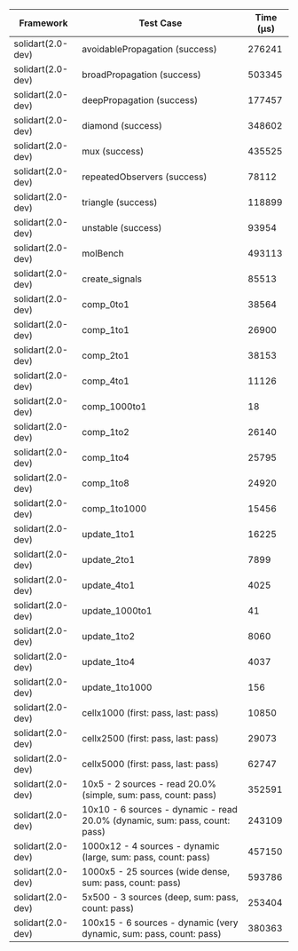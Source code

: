 | Framework | Test Case | Time (μs) |
| --- | --- | --- |
| solidart(2.0-dev) | avoidablePropagation (success) | 276241 |
| solidart(2.0-dev) | broadPropagation (success) | 503345 |
| solidart(2.0-dev) | deepPropagation (success) | 177457 |
| solidart(2.0-dev) | diamond (success) | 348602 |
| solidart(2.0-dev) | mux (success) | 435525 |
| solidart(2.0-dev) | repeatedObservers (success) | 78112 |
| solidart(2.0-dev) | triangle (success) | 118899 |
| solidart(2.0-dev) | unstable (success) | 93954 |
| solidart(2.0-dev) | molBench | 493113 |
| solidart(2.0-dev) | create_signals | 85513 |
| solidart(2.0-dev) | comp_0to1 | 38564 |
| solidart(2.0-dev) | comp_1to1 | 26900 |
| solidart(2.0-dev) | comp_2to1 | 38153 |
| solidart(2.0-dev) | comp_4to1 | 11126 |
| solidart(2.0-dev) | comp_1000to1 | 18 |
| solidart(2.0-dev) | comp_1to2 | 26140 |
| solidart(2.0-dev) | comp_1to4 | 25795 |
| solidart(2.0-dev) | comp_1to8 | 24920 |
| solidart(2.0-dev) | comp_1to1000 | 15456 |
| solidart(2.0-dev) | update_1to1 | 16225 |
| solidart(2.0-dev) | update_2to1 | 7899 |
| solidart(2.0-dev) | update_4to1 | 4025 |
| solidart(2.0-dev) | update_1000to1 | 41 |
| solidart(2.0-dev) | update_1to2 | 8060 |
| solidart(2.0-dev) | update_1to4 | 4037 |
| solidart(2.0-dev) | update_1to1000 | 156 |
| solidart(2.0-dev) | cellx1000 (first: pass, last: pass) | 10850 |
| solidart(2.0-dev) | cellx2500 (first: pass, last: pass) | 29073 |
| solidart(2.0-dev) | cellx5000 (first: pass, last: pass) | 62747 |
| solidart(2.0-dev) | 10x5 - 2 sources - read 20.0% (simple, sum: pass, count: pass) | 352591 |
| solidart(2.0-dev) | 10x10 - 6 sources - dynamic - read 20.0% (dynamic, sum: pass, count: pass) | 243109 |
| solidart(2.0-dev) | 1000x12 - 4 sources - dynamic (large, sum: pass, count: pass) | 457150 |
| solidart(2.0-dev) | 1000x5 - 25 sources (wide dense, sum: pass, count: pass) | 593786 |
| solidart(2.0-dev) | 5x500 - 3 sources (deep, sum: pass, count: pass) | 253404 |
| solidart(2.0-dev) | 100x15 - 6 sources - dynamic (very dynamic, sum: pass, count: pass) | 380363 |
